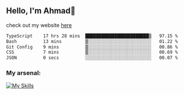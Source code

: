
## Hello, I'm Ahmad👋

check out my website [here](https://ahmadalwi.com/)

<!--START_SECTION:waka-->

```txt
TypeScript    17 hrs 28 mins  ████████████████████████▒   97.15 %
Bash          13 mins         ▒░░░░░░░░░░░░░░░░░░░░░░░░   01.22 %
Git Config    9 mins          ▒░░░░░░░░░░░░░░░░░░░░░░░░   00.86 %
CSS           7 mins          ▒░░░░░░░░░░░░░░░░░░░░░░░░   00.69 %
JSON          0 secs          ░░░░░░░░░░░░░░░░░░░░░░░░░   00.07 %
```

<!--END_SECTION:waka-->

### My arsenal:

[![My Skills](https://skillicons.dev/icons?i=js,ts,py,go,react,nextjs,svelte,nodejs,django,tailwind,html,css,sass,firebase,mongodb,postgres,mysql,redis,git,github,docker,vscode,figma,godot)](https://skillicons.dev)
